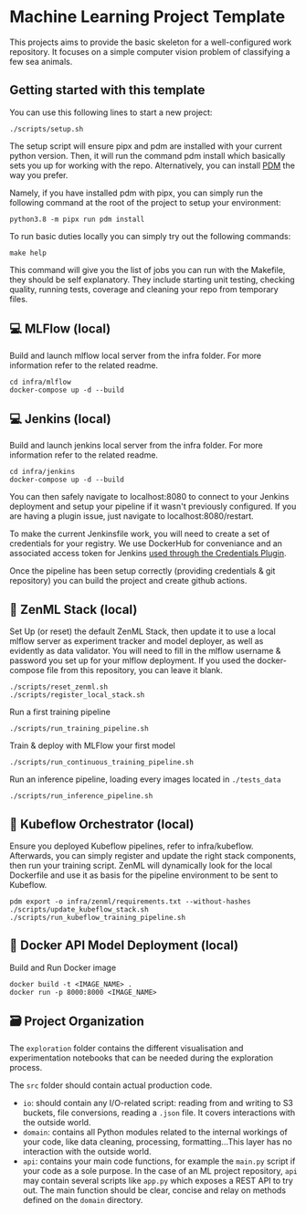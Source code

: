 # Machine Learning Project Template

This projects aims to provide the basic skeleton for a well-configured work repository. It focuses on a simple computer vision problem of classifying a few sea animals. 

## Getting started with this template

You can use this following lines to start a new project:
```
./scripts/setup.sh
```
The setup script will ensure pipx and pdm are installed with your current python version. Then, it will run the command pdm install which basically sets you up for working with the repo. Alternatively, you can install [PDM](https://github.com/pdm-project/pdm) the way you prefer. 

Namely, if you have installed pdm with pipx, you can simply run the following command at the root of the project to setup your environment:
```
python3.8 -m pipx run pdm install
```

To run basic duties locally you can simply try out the following commands:
```
make help
```
This command will give you the list of jobs you can run with the Makefile, they should be self explanatory. They include starting unit testing, checking quality, running tests, coverage and cleaning your repo from temporary files.

💻 MLFlow (local)
-------------

Build and launch mlflow local server from the infra folder. For more information refer to the related readme.
```
cd infra/mlflow
docker-compose up -d --build
```

💻 Jenkins (local)
-------------

Build and launch jenkins local server from the infra folder. For more information refer to the related readme.
```
cd infra/jenkins
docker-compose up -d --build
```

You can then safely navigate to localhost:8080 to connect to your Jenkins deployment and setup your pipeline if it wasn't previously configured. If you are having a plugin issue, just navigate to localhost:8080/restart.

To make the current Jenkinsfile work, you will need to create a set of credentials for your registry. We use DockerHub for conveniance and an associated access token for Jenkins [used through the Credentials Plugin](https://docs.cloudbees.com/docs/cloudbees-ci/latest/cloud-secure-guide/injecting-secrets).

Once the pipeline has been setup correctly (providing credentials & git repository) you can build the project and create github actions.

🤖 ZenML Stack (local)
-------------

Set Up (or reset) the default ZenML Stack, then update it to use a local mlflow server as experiment tracker and model deployer, as well as evidently as data validator. You will need to fill in the mlflow username & password you set up for your mlflow deployment. If you used the docker-compose file from this repository, you can leave it blank.
```
./scripts/reset_zenml.sh
./scripts/register_local_stack.sh
```
Run a first training pipeline
```
./scripts/run_training_pipeline.sh
```
Train & deploy with MLFlow your first model
```
./scripts/run_continuous_training_pipeline.sh
```
Run an inference pipeline, loading every images located in `./tests_data`
```
./scripts/run_inference_pipeline.sh
```

🐳 Kubeflow Orchestrator (local)
-------------

Ensure you deployed Kubeflow pipelines, refer to infra/kubeflow. Afterwards, you can simply register and update the right stack components, then run your training script. ZenML will dynamically look for the local Dockerfile and use it as basis for the pipeline environment to be sent to Kubeflow.
```
pdm export -o infra/zenml/requirements.txt --without-hashes
./scripts/update_kubeflow_stack.sh
./scripts/run_kubeflow_training_pipeline.sh
```

🐳 Docker API Model Deployment (local)
-------------

Build and Run Docker image
```
docker build -t <IMAGE_NAME> .
docker run -p 8000:8000 <IMAGE_NAME>
```

🗃 Project Organization
------------

The `exploration` folder contains the different visualisation and experimentation notebooks that can be needed during the exploration process.

The `src` folder should contain actual production code.
- `io`: should contain any I/O-related script: reading from and writing to S3 buckets, file conversions, reading a `.json` file. It covers interactions with the outside world.
- `domain`: contains all Python modules related to the internal workings of your code, like data cleaning, processing, formatting...This layer has no interaction with the outside world.
- `api`: contains your main code functions, for example the `main.py` script if your code as a sole purpose. In the case of an ML project repository, `api` may contain several scripts like `app.py` which exposes a REST API to try out. The main function should be clear, concise and relay on methods defined on the `domain` directory.